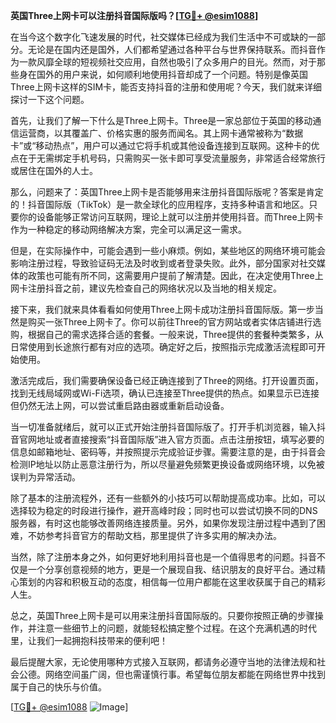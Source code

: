 **英国Three上网卡可以注册抖音国际版吗？[[TG💪+ @esim1088](https://t.me/s/esim1088)]**

在当今这个数字化飞速发展的时代，社交媒体已经成为我们生活中不可或缺的一部分。无论是在国内还是国外，人们都希望通过各种平台与世界保持联系。而抖音作为一款风靡全球的短视频社交应用，自然也吸引了众多用户的目光。然而，对于那些身在国外的用户来说，如何顺利地使用抖音却成了一个问题。特别是像英国Three上网卡这样的SIM卡，能否支持抖音的注册和使用呢？今天，我们就来详细探讨一下这个问题。

首先，让我们了解一下什么是Three上网卡。Three是一家总部位于英国的移动通信运营商，以其覆盖广、价格实惠的服务而闻名。其上网卡通常被称为“数据卡”或“移动热点”，用户可以通过它将手机或其他设备连接到互联网。这种卡的优点在于无需绑定手机号码，只需购买一张卡即可享受流量服务，非常适合经常旅行或居住在国外的人士。

那么，问题来了：英国Three上网卡是否能够用来注册抖音国际版呢？答案是肯定的！抖音国际版（TikTok）是一款全球化的应用程序，支持多种语言和地区。只要你的设备能够正常访问互联网，理论上就可以注册并使用抖音。而Three上网卡作为一种稳定的移动网络解决方案，完全可以满足这一需求。

但是，在实际操作中，可能会遇到一些小麻烦。例如，某些地区的网络环境可能会影响注册过程，导致验证码无法及时收到或者登录失败。此外，部分国家对社交媒体的政策也可能有所不同，这需要用户提前了解清楚。因此，在决定使用Three上网卡注册抖音之前，建议先检查自己的网络状况以及当地的相关规定。

接下来，我们就来具体看看如何使用Three上网卡成功注册抖音国际版。第一步当然是购买一张Three上网卡了。你可以前往Three的官方网站或者实体店铺进行选购，根据自己的需求选择合适的套餐。一般来说，Three提供的套餐种类繁多，从日常使用到长途旅行都有对应的选项。确定好之后，按照指示完成激活流程即可开始使用。

激活完成后，我们需要确保设备已经正确连接到了Three的网络。打开设置页面，找到无线局域网或Wi-Fi选项，确认已连接至Three提供的热点。如果显示已连接但仍然无法上网，可以尝试重启路由器或重新启动设备。

当一切准备就绪后，就可以正式开始注册抖音国际版了。打开手机浏览器，输入抖音官网地址或者直接搜索“抖音国际版”进入官方页面。点击注册按钮，填写必要的信息如邮箱地址、密码等，并按照提示完成验证步骤。需要注意的是，由于抖音会检测IP地址以防止恶意注册行为，所以尽量避免频繁更换设备或网络环境，以免被误判为异常活动。

除了基本的注册流程外，还有一些额外的小技巧可以帮助提高成功率。比如，可以选择较为稳定的时段进行操作，避开高峰时段；同时也可以尝试切换不同的DNS服务器，有时这也能够改善网络连接质量。另外，如果你发现注册过程中遇到了困难，不妨参考抖音官方的帮助文档，那里提供了许多实用的解决办法。

当然，除了注册本身之外，如何更好地利用抖音也是一个值得思考的问题。抖音不仅是一个分享创意视频的地方，更是一个展现自我、结识朋友的良好平台。通过精心策划的内容和积极互动的态度，相信每一位用户都能在这里收获属于自己的精彩人生。

总之，英国Three上网卡是可以用来注册抖音国际版的。只要你按照正确的步骤操作，并注意一些细节上的问题，就能轻松搞定整个过程。在这个充满机遇的时代里，让我们一起拥抱科技带来的便利吧！

最后提醒大家，无论使用哪种方式接入互联网，都请务必遵守当地的法律法规和社会公德。网络空间虽广阔，但也需谨慎行事。希望每位朋友都能在网络世界中找到属于自己的快乐与价值。

[[TG💪+ @esim1088](https://t.me/s/esim1088) ![Image](https://i.postimg.cc/4NQfJmqS/Snipaste-2025-05-13-00-14-12.png)]